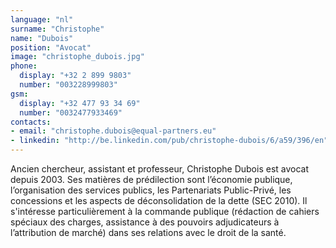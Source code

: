 ```yaml
---
language: "nl"
surname: "Christophe"
name: "Dubois"
position: "Avocat"
image: "christophe_dubois.jpg"
phone:
  display: "+32 2 899 9803"
  number: "003228999803"
gsm:
  display: "+32 477 93 34 69"
  number: "0032477933469"
contacts:
- email: "christophe.dubois@equal-partners.eu"
- linkedin: "http://be.linkedin.com/pub/christophe-dubois/6/a59/396/en"
---
```

Ancien chercheur, assistant et professeur, Christophe Dubois est avocat depuis 2003. Ses matières de prédilection sont l’économie publique, l’organisation des services publics, les Partenariats Public-Privé, les concessions et les aspects de déconsolidation de la dette (SEC 2010). Il s'intéresse particulièrement à la commande publique (rédaction de cahiers spéciaux des charges, assistance à des pouvoirs adjudicateurs à l’attribution de marché) dans ses relations avec le droit de la santé.